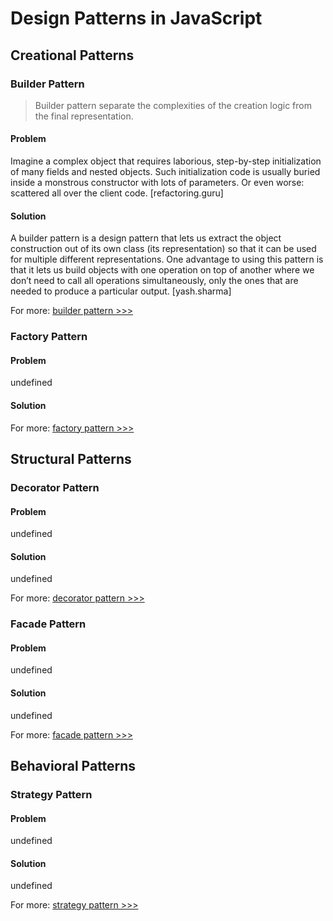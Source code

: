 # Design Patterns in JavaScript

## Creational Patterns

### Builder Pattern
>Builder pattern separate the complexities of the creation logic from the final representation.

#### Problem
Imagine a complex object that requires laborious, step-by-step initialization of many fields and nested objects. Such initialization code is usually buried inside a monstrous constructor with lots of parameters. Or even worse: scattered all over the client code. [refactoring.guru]
#### Solution
A builder pattern is a design pattern that lets us extract the object construction out of its own class (its representation) so that it can be used for multiple different representations. One advantage to using this pattern is that it lets us build objects with one operation on top of another where we don’t need to call all operations simultaneously, only the ones that are needed to produce a particular output. [yash.sharma]

For more: [builder pattern >>>](https://github.com/patternsandbox/javascript/tree/main/patterns/builder)
### Factory Pattern
>

#### Problem
undefined
#### Solution


For more: [factory pattern >>>](https://github.com/patternsandbox/javascript/tree/main/patterns/factory)
## Structural Patterns

### Decorator Pattern
>

#### Problem
undefined
#### Solution
undefined

For more: [decorator pattern >>>](https://github.com/patternsandbox/javascript/tree/main/patterns/decorator)
### Facade Pattern
>

#### Problem
undefined
#### Solution
undefined

For more: [facade pattern >>>](https://github.com/patternsandbox/javascript/tree/main/patterns/facade)
## Behavioral Patterns

### Strategy Pattern
>

#### Problem
undefined
#### Solution
undefined

For more: [strategy pattern >>>](https://github.com/patternsandbox/javascript/tree/main/patterns/strategy)